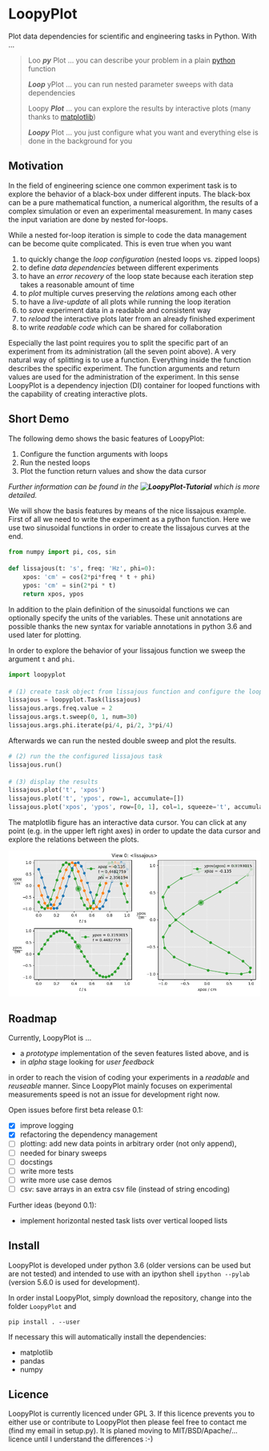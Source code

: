 LoopyPlot
=========

Plot data dependencies for scientific and engineering tasks in Python. With ...

> Loo **_py_** Plot ... you can describe your problem in a plain
> [python](https://www.python.org) function
>
> **_Loop_** yPlot ... you can run nested parameter sweeps with data
> dependencies
>
> Loopy **_Plot_** ... you can explore the results by interactive plots
> (many thanks to [matplotlib](https://matplotlib.org/))
>
> **_Loopy_** Plot ... you just configure what you want and everything
> else is done in the background for you


Motivation
----------

In the field of engineering science one common experiment task is to
explore the behavior of a black-box under different inputs. The
black-box can be a pure mathematical function, a numerical algorithm,
the results of a complex simulation or even an experimental measurement.
In many cases the input variation are done by nested for-loops.

While a nested for-loop iteration is simple to code the data management
can be become quite complicated. This is even true when you want

1.  to quickly change the *loop configuration* (nested loops vs. zipped
  loops)
2.  to define *data dependencies* between different experiments
3.  to have an *error recovery* of the loop state because each
  iteration step takes a reasonable amount of time
4.  to *plot* multiple curves preserving the *relations* among each other
5.  to have a *live-update* of all plots while running the loop iteration
6.  to *save* experiment data in a readable and consistent way
7.  to *reload* the interactive plots later from an already finished
   experiment
8.  to write *readable code* which can be shared for collaboration

Especially the last point requires you to split the specific part of
an experiment from its administration (all the seven point above). A very
natural way of splitting is to use a function. Everything inside the
function describes the specific experiment. The function arguments and
return values are used for the administration of the experiment.
In this sense LoopyPlot is a dependency injection (DI) container for
looped functions with the capability of creating interactive plots.


Short Demo
-----------

The following demo shows the basic features of LoopyPlot:

1. Configure the function arguments with loops
2. Run the nested loops
3. Plot the function return values and show the data cursor

*Further information can be found in the
**![LoopyPlot-Tutorial](./tutorial.ipynb)**
which is more detailed.*

We will show the basis features by means of the nice lissajous example.
First of all we need to write the experiment as a python function.
Here we use two sinusoidal functions in order to create the lissajous
curves at the end.

```python
from numpy import pi, cos, sin

def lissajous(t: 's', freq: 'Hz', phi=0):
    xpos: 'cm' = cos(2*pi*freq * t + phi)
    ypos: 'cm' = sin(2*pi * t)
    return xpos, ypos
```

In addition to the plain definition of the sinusoidal functions we can
optionally specify the units of the variables. These unit annotations are
possible thanks the new syntax for variable annotations in python 3.6
and used later for plotting.

In order to explore the behavior of your lissajous function we
sweep the argument `t` and `phi`.

```python
import loopyplot

# (1) create task object from lissajous function and configure the loops
lissajous = loopyplot.Task(lissajous)
lissajous.args.freq.value = 2
lissajous.args.t.sweep(0, 1, num=30)
lissajous.args.phi.iterate(pi/4, pi/2, 3*pi/4)
```

Afterwards we can run the nested double sweep and plot the results.


```python
# (2) run the the configured lissajous task
lissajous.run()

# (3) display the results
lissajous.plot('t', 'xpos')
lissajous.plot('t', 'ypos', row=1, accumulate=[])
lissajous.plot('xpos', 'ypos', row=[0, 1], col=1, squeeze='t', accumulate=[])
```

The matplotlib figure has an interactive data cursor.
You can click at any point (e.g. in the upper left right axes) in order to
update the data cursor and explore the relations between the plots.

![Lissajous](./examples/lissajous.gif)


Roadmap
-------

Currently, LoopyPlot is ...

* a *prototype* implementation of the seven features listed above, and is
* in *alpha* stage looking for *user feedback*

in order to reach the vision of coding your experiments in a
*readable* and *reuseable* manner. Since LoopyPlot mainly focuses on
experimental measurements speed is not an issue for development
right now.

Open issues before first beta release 0.1:
- [x] improve logging
- [x] refactoring the dependency management
- [ ] plotting: add new data points in arbitrary order (not only append),
- [ ] needed for binary sweeps
- [ ] docstings
- [ ] write more tests
- [ ] write more use case demos
- [ ] csv: save arrays in an extra csv file (instead of string encoding)

Further ideas (beyond 0.1):
* implement horizontal nested task lists over vertical looped lists


Install
-------

LoopyPlot is developed under python 3.6
(older versions can be used but are not tested)
and intended to use with an ipython shell `ipython --pylab`
(version 5.6.0 is used for development).

In order instal LoopyPlot, simply download the repository, change into
the folder `LoopyPlot` and

    pip install . --user

If necessary this will automatically install the dependencies:

* matplotlib
* pandas
* numpy


Licence
-------

LoopyPlot is currently licenced under GPL 3. If this licence prevents you
to either use or contribute to LoopyPlot then please feel free to
contact me (find my email in setup.py).
It is planed moving to MIT/BSD/Apache/... licence until I understand
the differences :-)
